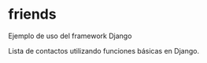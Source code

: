 # friends
Ejemplo de uso del framework Django

Lista de contactos utilizando funciones básicas en Django.
